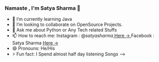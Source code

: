 ### Namaste , I'm Satya Sharma  👋

- 🌱 I’m currently learning Java
- 👯 I’m looking to collaborate on OpenSource Projects.
- 💬 Ask me about Python or Any Tech related Stuffs
- 📫 How to reach me: Instagram : @_satyasharma_[  Here ->](https://www.instagram.com/_satyasharma_/?hl=en),Facebook : Satya Sharma [Here ->](https://www.facebook.com/s4sat/)
- 😄 Pronouns: He/His
- ⚡ Fun fact: I Spend almost half day listening Songs
-->
